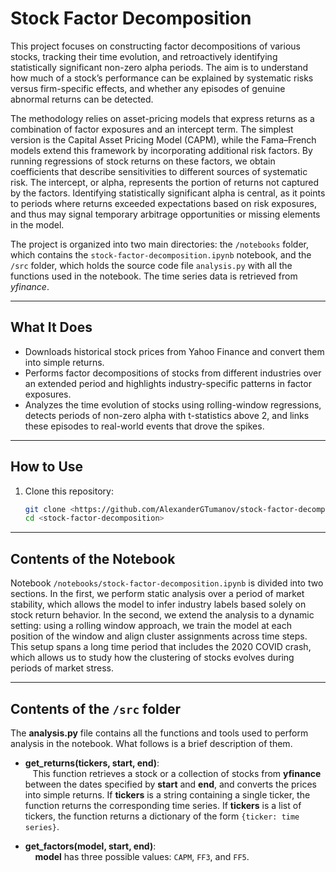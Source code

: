 # Stock Factor Decomposition

This project focuses on constructing factor decompositions of various stocks, tracking their time evolution, and retroactively identifying statistically significant non-zero alpha periods. The aim is to understand how much of a stock’s performance can be explained by systematic risks versus firm-specific effects, and whether any episodes of genuine abnormal returns can be detected.

The methodology relies on asset-pricing models that express returns as a combination of factor exposures and an intercept term. The simplest version is the Capital Asset Pricing Model (CAPM), while the Fama–French models extend this framework by incorporating additional risk factors. By running regressions of stock returns on these factors, we obtain coefficients that describe sensitivities to different sources of systematic risk. The intercept, or alpha, represents the portion of returns not captured by the factors. Identifying statistically significant alpha is central, as it points to periods where returns exceeded expectations based on risk exposures, and thus may signal temporary arbitrage opportunities or missing elements in the model.

The project is organized into two main directories: the `/notebooks` folder, which contains the `stock-factor-decomposition.ipynb` notebook, and the `/src` folder, which holds the source code file `analysis.py` with all the functions used in the notebook. The time series data is retrieved from *yfinance*.

---

## What It Does

- Downloads historical stock prices from Yahoo Finance and convert them into simple returns.
- Performs factor decompositions of stocks from different industries over an extended period and highlights industry-specific patterns in factor exposures.
- Analyzes the time evolution of stocks using rolling-window regressions, detects periods of non-zero alpha with t-statistics above 2, and links these episodes to real-world events that drove the spikes.

---

## How to Use

1. Clone this repository:
   ```bash
   git clone <https://github.com/AlexanderGTumanov/stock-factor-decomposition>
   cd <stock-factor-decomposition>

---

## Contents of the Notebook

Notebook `/notebooks/stock-factor-decomposition.ipynb` is divided into two sections. In the first, we perform static analysis over a period of market stability, which allows the model to infer industry labels based solely on stock return behavior. In the second, we extend the analysis to a dynamic setting: using a rolling window approach, we train the model at each position of the window and align cluster assignments across time steps. This setup spans a long time period that includes the 2020 COVID crash, which allows us to study how the clustering of stocks evolves during periods of market stress.

---

## Contents of the `/src` folder

The **analysis.py** file contains all the functions and tools used to perform analysis in the notebook. What follows is a brief description of them.

- **get_returns(tickers, start, end)**:  
   &nbsp;&nbsp;&nbsp;This function retrieves a stock or a collection of stocks from **yfinance** between the dates specified by **start** and **end**, and converts the prices into simple returns. If **tickers** is a string containing a single ticker, the function returns the corresponding time series. If **tickers** is a list of tickers, the function returns a dictionary of the form ``{ticker: time series}``.

- **get_factors(model, start, end)**:  
   &nbsp;&nbsp;&nbsp; **model** has three possible values: `CAPM`, `FF3`, and `FF5`.
